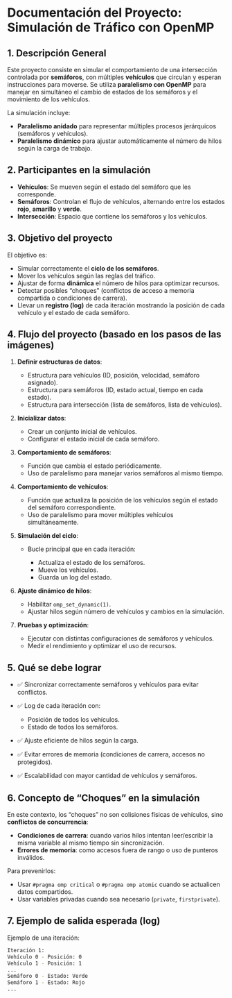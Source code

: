# Documentación del Proyecto: Simulación de Tráfico con OpenMP

## 1. Descripción General

Este proyecto consiste en simular el comportamiento de una intersección controlada por **semáforos**, con múltiples **vehículos** que circulan y esperan instrucciones para moverse.
Se utiliza **paralelismo con OpenMP** para manejar en simultáneo el cambio de estados de los semáforos y el movimiento de los vehículos.

La simulación incluye:

- **Paralelismo anidado** para representar múltiples procesos jerárquicos (semáforos y vehículos).
- **Paralelismo dinámico** para ajustar automáticamente el número de hilos según la carga de trabajo.

## 2. Participantes en la simulación

- **Vehículos**: Se mueven según el estado del semáforo que les corresponde.
- **Semáforos**: Controlan el flujo de vehículos, alternando entre los estados **rojo**, **amarillo** y **verde**.
- **Intersección**: Espacio que contiene los semáforos y los vehículos.

## 3. Objetivo del proyecto

El objetivo es:

- Simular correctamente el **ciclo de los semáforos**.
- Mover los vehículos según las reglas del tráfico.
- Ajustar de forma **dinámica** el número de hilos para optimizar recursos.
- Detectar posibles “choques” (conflictos de acceso a memoria compartida o condiciones de carrera).
- Llevar un **registro (log)** de cada iteración mostrando la posición de cada vehículo y el estado de cada semáforo.

## 4. Flujo del proyecto (basado en los pasos de las imágenes)

1. **Definir estructuras de datos**:

   - Estructura para vehículos (ID, posición, velocidad, semáforo asignado).
   - Estructura para semáforos (ID, estado actual, tiempo en cada estado).
   - Estructura para intersección (lista de semáforos, lista de vehículos).

2. **Inicializar datos**:

   - Crear un conjunto inicial de vehículos.
   - Configurar el estado inicial de cada semáforo.

3. **Comportamiento de semáforos**:

   - Función que cambia el estado periódicamente.
   - Uso de paralelismo para manejar varios semáforos al mismo tiempo.

4. **Comportamiento de vehículos**:

   - Función que actualiza la posición de los vehículos según el estado del semáforo correspondiente.
   - Uso de paralelismo para mover múltiples vehículos simultáneamente.

5. **Simulación del ciclo**:

   - Bucle principal que en cada iteración:

     - Actualiza el estado de los semáforos.
     - Mueve los vehículos.
     - Guarda un log del estado.

6. **Ajuste dinámico de hilos**:

   - Habilitar `omp_set_dynamic(1)`.
   - Ajustar hilos según número de vehículos y cambios en la simulación.

7. **Pruebas y optimización**:

   - Ejecutar con distintas configuraciones de semáforos y vehículos.
   - Medir el rendimiento y optimizar el uso de recursos.

## 5. Qué se debe lograr

- ✅ Sincronizar correctamente semáforos y vehículos para evitar conflictos.
- ✅ Log de cada iteración con:

  - Posición de todos los vehículos.
  - Estado de todos los semáforos.
- ✅ Ajuste eficiente de hilos según la carga.
- ✅ Evitar errores de memoria (condiciones de carrera, accesos no protegidos).
- ✅ Escalabilidad con mayor cantidad de vehículos y semáforos.

## 6. Concepto de “Choques” en la simulación

En este contexto, los “choques” no son colisiones físicas de vehículos, sino **conflictos de concurrencia**:

- **Condiciones de carrera**: cuando varios hilos intentan leer/escribir la misma variable al mismo tiempo sin sincronización.
- **Errores de memoria**: como accesos fuera de rango o uso de punteros inválidos.

Para prevenirlos:

- Usar `#pragma omp critical` o `#pragma omp atomic` cuando se actualicen datos compartidos.
- Usar variables privadas cuando sea necesario (`private`, `firstprivate`).

## 7. Ejemplo de salida esperada (log)

Ejemplo de una iteración:

```bash
Iteración 1:
Vehículo 0 - Posición: 0
Vehículo 1 - Posición: 1
...
Semáforo 0 - Estado: Verde
Semáforo 1 - Estado: Rojo
...
```
